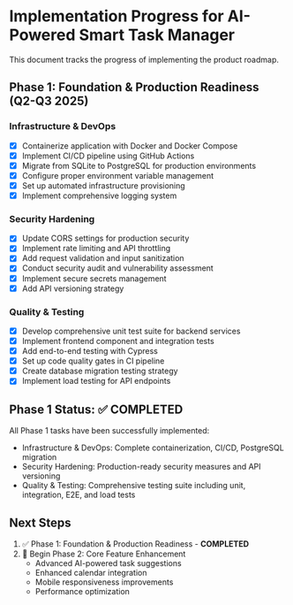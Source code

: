 # Implementation Progress for AI-Powered Smart Task Manager

This document tracks the progress of implementing the product roadmap. 

## Phase 1: Foundation & Production Readiness (Q2-Q3 2025)

### Infrastructure & DevOps
- [x] Containerize application with Docker and Docker Compose
- [x] Implement CI/CD pipeline using GitHub Actions
- [x] Migrate from SQLite to PostgreSQL for production environments
- [x] Configure proper environment variable management
- [x] Set up automated infrastructure provisioning
- [x] Implement comprehensive logging system

### Security Hardening
- [x] Update CORS settings for production security
- [x] Implement rate limiting and API throttling
- [x] Add request validation and input sanitization
- [x] Conduct security audit and vulnerability assessment
- [x] Implement secure secrets management
- [x] Add API versioning strategy

### Quality & Testing
- [x] Develop comprehensive unit test suite for backend services
- [x] Implement frontend component and integration tests
- [x] Add end-to-end testing with Cypress
- [x] Set up code quality gates in CI pipeline
- [x] Create database migration testing strategy
- [x] Implement load testing for API endpoints

## Phase 1 Status: ✅ COMPLETED

All Phase 1 tasks have been successfully implemented:
- Infrastructure & DevOps: Complete containerization, CI/CD, PostgreSQL migration
- Security Hardening: Production-ready security measures and API versioning
- Quality & Testing: Comprehensive testing suite including unit, integration, E2E, and load tests

## Next Steps

1. ✅ Phase 1: Foundation & Production Readiness - **COMPLETED**
2. 🚀 Begin Phase 2: Core Feature Enhancement
   - Advanced AI-powered task suggestions
   - Enhanced calendar integration
   - Mobile responsiveness improvements
   - Performance optimization
